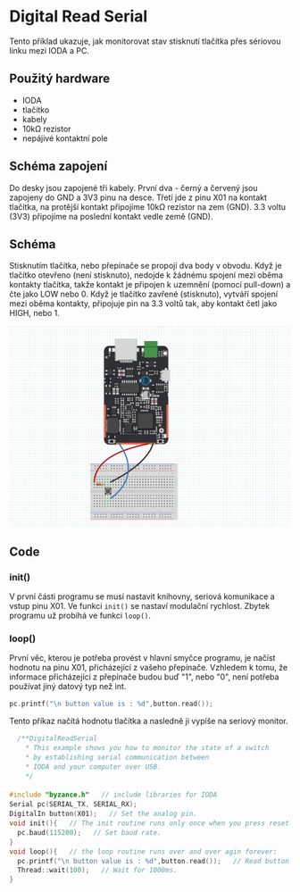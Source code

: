 # Digital Read Serial

Tento příklad ukazuje, jak monitorovat stav stisknutí tlačítka přes sériovou linku mezi IODA a PC.

## Použitý hardware

* IODA 
* tlačítko
* kabely
* 10kΩ rezistor
* nepájivé kontaktní pole

## Schéma zapojení

Do desky jsou zapojené tři kabely. První dva - černý a červený jsou zapojeny do GND a 3V3 pinu na desce. Třetí jde z pinu X01 na kontakt tlačítka, na protější kontakt připojíme 10kΩ rezistor na zem \(GND\). 3.3 voltu \(3V3\) připojíme na poslední kontakt vedle země \(GND\).



## Schéma

Stisknutím tlačítka, nebo přepínače se propojí dva body v obvodu. Když je tlačítko otevřeno \(není stisknuto\), nedojde k žádnému spojení mezi oběma kontakty tlačítka, takže kontakt je připojen k uzemnění \(pomocí pull-down\) a čte jako LOW nebo 0. Když je tlačítko zavřené \(stisknuto\), vytváří spojení mezi oběma kontakty, připojuje pin na 3.3 voltů tak, aby kontakt četl jako HIGH, nebo 1.

![](../../../.gitbook/assets/digitalreadserial.png)

## Code

### init\(\)

V první části programu se musí nastavit knihovny, seriová komunikace a vstup pinu X01. Ve funkci `init()` se nastaví modulační rychlost. Zbytek programu už probíhá ve funkci `loop()`.

### loop\(\)

První věc, kterou je potřeba provést v hlavní smyčce programu, je načíst hodnotu na pinu X01, přicházející z vašeho přepínače. Vzhledem k tomu, že informace přicházející z přepínače budou buď "1", nebo "0", není potřeba používat jiný datový typ než int.

```cpp
pc.printf("\n button value is : %d",button.read());
```



Tento příkaz načítá hodnotu tlačítka a nasledně ji vypíše na seriový monitor.

```cpp
  /**DigitalReadSerial
    * This example shows you how to monitor the state of a switch
    * by establishing serial communication between
    * IODA and your computer over USB.
    */

#include "byzance.h"   // include libraries for IODA
Serial pc(SERIAL_TX, SERIAL_RX);
DigitalIn button(X01);   // Set the analog pin.
void init(){   // The init routine runs only once when you press reset.
  pc.baud(115200);   // Set baud rate.
}
void loop(){   // the loop routine runs over and over agin forever:
  pc.printf("\n button value is : %d",button.read());   // Read button value and print it.
  Thread::wait(100);   // Wait for 1000ms.
}
```



